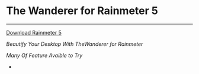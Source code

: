 # The Wanderer for Rainmeter 5
------------------------------
[Download Rainmeter 5](https://rainmeter.net)

*Beautify Your Desktop With TheWanderer for Rainmeter*

*Many Of Feature Avaible to Try*

*

